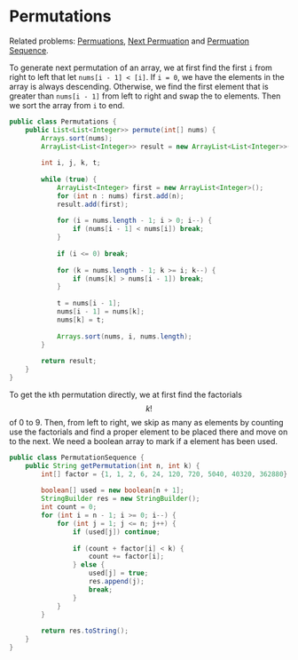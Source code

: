 # Permutations

Related problems: [Permuations](https://leetcode.com/problems/permutations/),
[Next Permuation](https://leetcode.com/problems/next-permutation/) and
[Permuation Sequence](https://leetcode.com/problems/permutation-sequence/). 

To generate next permutation of an array, we at first find the first `i` from right to left
that let `nums[i - 1] < [i]`. If `i = 0`, we have the elements in the array is always descending.
Otherwise, we find the first element that is greater than `nums[i - 1]` from left to right
and swap the to elements. Then we sort the array from `i` to end.

```java
public class Permutations {
    public List<List<Integer>> permute(int[] nums) {
        Arrays.sort(nums);
        ArrayList<List<Integer>> result = new ArrayList<List<Integer>>();
        
        int i, j, k, t;
        
        while (true) {
            ArrayList<Integer> first = new ArrayList<Integer>();
            for (int n : nums) first.add(n);
            result.add(first);
            
            for (i = nums.length - 1; i > 0; i--) {
                if (nums[i - 1] < nums[i]) break;
            }
            
            if (i <= 0) break;
            
            for (k = nums.length - 1; k >= i; k--) {
                if (nums[k] > nums[i - 1]) break;
            }
            
            t = nums[i - 1];
            nums[i - 1] = nums[k];
            nums[k] = t;
            
            Arrays.sort(nums, i, nums.length);
        }
        
        return result;
    }
}
```

To get the `k`th permutation directly, we at first find the factorials $$k!$$ of 0 to 9.
Then, from left to right, we skip as many as elements by counting use the factorials and find a
proper element to be placed there and move on to the next. We need a boolean array to mark if
a element has been used.


```java
public class PermutationSequence {
    public String getPermutation(int n, int k) {
        int[] factor = {1, 1, 2, 6, 24, 120, 720, 5040, 40320, 362880};
        
        boolean[] used = new boolean[n + 1];
        StringBuilder res = new StringBuilder();
        int count = 0;
        for (int i = n - 1; i >= 0; i--) {
            for (int j = 1; j <= n; j++) {
                if (used[j]) continue;
                
                if (count + factor[i] < k) {
                    count += factor[i];
                } else {
                    used[j] = true;
                    res.append(j);
                    break;
                }
            }
        }
        
        return res.toString();
    }
}
```
